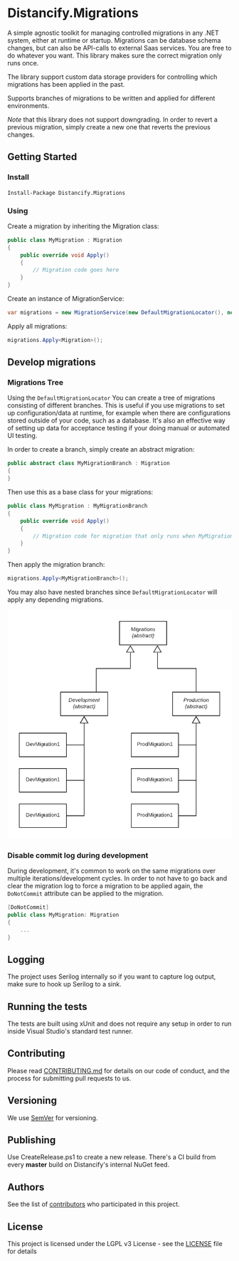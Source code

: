 # Distancify.Migrations

A simple agnostic toolkit for managing controlled migrations in any .NET system, either at runtime or startup. Migrations can be database schema changes, but can also be API-calls to external Saas services. You are free to do whatever you want. This library makes sure the correct migration only runs once.

The library support custom data storage providers for controlling which migrations has been applied in the past.

Supports branches of migrations to be written and applied for different environments.

_Note_ that this library does not support downgrading. In order to revert a previous migration, simply create a new one that reverts the previous changes.

## Getting Started

### Install

```
Install-Package Distancify.Migrations
```

### Using

Create a migration by inheriting the Migration class:

```csharp
public class MyMigration : Migration
{
    public override void Apply()
    {
        // Migration code goes here
    }
}
```

Create an instance of MigrationService:

```csharp
var migrations = new MigrationService(new DefaultMigrationLocator(), new InMemoryMigrationLog());
```

Apply all migrations:

```csharp
migrations.Apply<Migration>();
```

## Develop migrations

### Migrations Tree

Using the `DefaultMigrationLocator` You can create a tree of migrations consisting of different branches. This is useful if you use migrations to set up configuration/data at runtime, for example when there are configurations stored outside of your code, such as a database. It's also an effective way of setting up data for acceptance testing if your doing manual or automated UI testing.

In order to create a branch, simply create an abstract migration:

```csharp
public abstract class MyMigrationBranch : Migration
{
}
```

Then use this as a base class for your migrations:

```csharp
public class MyMigration : MyMigrationBranch
{
    public override void Apply()
    {
        // Migration code for migration that only runs when MyMigrationBranch is applied
    }
}
```

Then apply the migration branch:

```csharp
migrations.Apply<MyMigrationBranch>();
```

You may also have nested branches since `DefaultMigrationLocator` will apply any depending migrations.

![DefaultMigrationLocator Migration Tree Diagram](Distancify.Migrations.png)

### Disable commit log during development

During development, it's common to work on the same migrations over multiple iterations/development cycles. In order to not have to go back and clear the migration log to force a migration to be applied again, the `DoNotCommit` attribute can be applied to the migration.

```csharp
[DoNotCommit]
public class MyMigration: Migration
{
	...
}
```

## Logging

The project uses Serilog internally so if you want to capture log output, make sure to hook up Serilog to a sink.

## Running the tests

The tests are built using xUnit and does not require any setup in order to run inside Visual Studio's standard test runner.

## Contributing

Please read [CONTRIBUTING.md](CONTRIBUTING.md) for details on our code of conduct, and the process for submitting pull requests to us.

## Versioning

We use [SemVer](http://semver.org/) for versioning.

## Publishing

Use CreateRelease.ps1 to create a new release. There's a CI build from every __master__ build on Distancify's internal NuGet feed.

## Authors

See the list of [contributors](https://github.com/distancify/Distancify.Migrations/graphs/contributors) who participated in this project.

## License

This project is licensed under the LGPL v3 License - see the [LICENSE](LICENSE) file for details